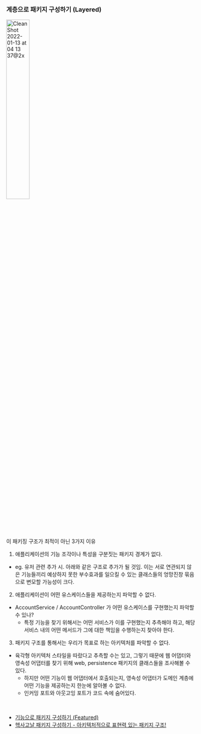 ### 계층으로 패키지 구성하기 (Layered)

<img width="35%" alt="CleanShot 2022-01-13 at 04 13 37@2x" src="https://user-images.githubusercontent.com/25674959/149206481-0281e939-ce33-49e7-a068-f984884113ac.png">

이 패키징 구조가 최적이 아닌 3가지 이유

1. 애플리케이션의 기능 조각이나 특성을 구분짓는 패키지 경계가 없다.

- eg. 유저 관련 추가 시. 아래와 같은 구조로 추가가 될 것임. 이는 서로 연관되지 않은 기능들끼리 예상하지 못한 부수효과를 일으킬 수 있는 클래스들의 엉망진창 묶음으로 변모할 가능성이 크다.

2. 애플리케이션이 어떤 유스케이스들을 제공하는지 파악할 수 없다.

- AccountService / AccountController 가 어떤 유스케이스를 구현했는지 파악할 수 있나?
    - 특정 기능을 찾기 위해서는 어떤 서비스가 이를 구현했는지 추측해야 하고, 해당 서비스 내의 어떤 메서드가 그에 대한 책임을 수행하는지 찾아야 한다.

3. 패키지 구조를 통해서는 우리가 목표로 하는 아키텍처를 파악할 수 없다.

- 육각형 아키텍처 스타일을 따랐다고 추측할 수는 있고, 그렇기 때문에 웹 어댑터와 영속성 어댑터를 찾기 위해 web, persistence 패키지의 클래스들을 조사해볼 수 있다.
    - 하지만 어떤 기능이 웹 어댑터에서 호출되는지, 영속성 어댑터가 도메인 계층에 어떤 기능을 제공하는지 한눈에 알아볼 수 없다.
    - 인커밍 포트와 아웃고잉 포트가 코드 속에 숨어있다. 
    
<br>

- [기능으로 패키지 구성하기 (Featured)](../featuredPackaging)
- [헥사고날 패키지 구성하기 - 아키텍처적으로 표현력 있는 패키지 구조!](../featuredPackaging)
